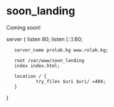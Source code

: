 # soon_landing
Coming soon!

server {
       listen 80;
       listen [::]:80;

       server_name prolab.kg www.rolab.kg;

       root /var/www/soon_landing
       index index.html;

       location / {
               try_files $uri $uri/ =404;
       }
}
